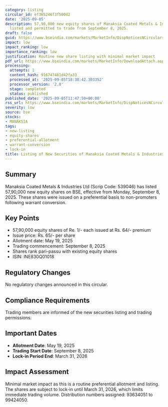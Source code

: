 ```yaml
---
category: listing
circular_id: ef365246f3f500d2
date: '2025-09-05'
description: 57,90,000 new equity shares of Manaksia Coated Metals & Industries Ltd
  listed and permitted to trade from September 8, 2025.
draft: false
guid: https://www.bseindia.com/markets/MarketInfo/DispNoticesNCirculars.aspx?Noticeid={B2290C3F-1C9E-413C-B6A5-C79381092ADB}&noticeno=20250905-13&dt=09/05/2025&icount=13&totcount=59&flag=0
impact: low
impact_ranking: low
importance_ranking: low
justification: Routine new share listing with minimal market impact
pdf_url: https://www.bseindia.com/markets/MarketInfo/DownloadAttach.aspx?id=20250905-13&attachedId=
processing:
  attempts: 1
  content_hash: 916747461d42fa33
  processed_at: '2025-09-05T18:38:42.303352'
  processor_version: '2.0'
  stage: completed
  status: published
published_date: '2025-09-05T11:47:50+00:00'
rss_url: https://www.bseindia.com/markets/MarketInfo/DispNoticesNCirculars.aspx?Noticeid={B2290C3F-1C9E-413C-B6A5-C79381092ADB}&noticeno=20250905-13&dt=09/05/2025&icount=13&totcount=59&flag=0
severity: low
source: bse
stocks:
- MANAKSIA
tags:
- new-listing
- equity-shares
- preferential-allotment
- warrant-conversion
- lock-in
title: Listing of New Securities of Manaksia Coated Metals & Industries Ltd
---
```


## Summary

Manaksia Coated Metals & Industries Ltd (Scrip Code: 539046) has listed 57,90,000 new equity shares on BSE, effective from Monday, September 8, 2025. These shares were issued on a preferential basis to non-promoters following warrant conversion.

## Key Points

- 57,90,000 equity shares of Re. 1/- each issued at Rs. 64/- premium
- Issue price: Rs. 65/- per share
- Allotment date: May 19, 2025
- Trading commencement: September 8, 2025
- Shares rank pari-passu with existing equity shares
- ISIN: INE830Q01018

## Regulatory Changes

No regulatory changes announced in this circular.

## Compliance Requirements

Trading members are informed of the new securities listing and trading permissions.

## Important Dates

- **Allotment Date**: May 19, 2025
- **Trading Start Date**: September 8, 2025
- **Lock-in Period End**: March 31, 2026

## Impact Assessment

Minimal market impact as this is a routine preferential allotment and listing. The shares are subject to lock-in until March 31, 2026, which limits immediate trading volume. Distribution numbers assigned: 93634051 to 99424050.